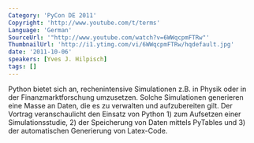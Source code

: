 ```yaml
---
Category: 'PyCon DE 2011'
Copyright: 'http://www.youtube.com/t/terms'
Language: 'German'
SourceUrl: '"http://www.youtube.com/watch?v=6WWqcpmFTRw"'
ThumbnailUrl: 'http://i1.ytimg.com/vi/6WWqcpmFTRw/hqdefault.jpg'
date: '2011-10-06'
speakers: [Yves J. Hilpisch]
tags: []
---
```

Python bietet sich an, rechenintensive Simulationen z.B. in Physik oder in der Finanzmarktforschung umzusetzen. Solche Simulationen generieren eine Masse an Daten, die es zu verwalten und aufzubereiten gilt. Der Vortrag veranschaulicht den Einsatz von Python 1) zum Aufsetzen einer Simulationsstudie, 2) der Speicherung von Daten mittels PyTables und 3) der automatischen Generierung von Latex-Code.
